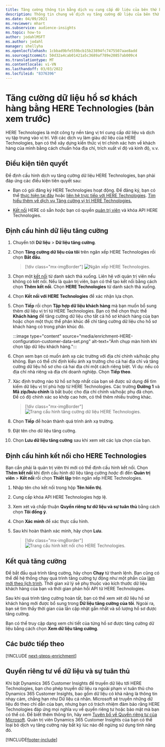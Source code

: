 ```yaml
---
title: Tăng cường thông tin bằng dịch vụ cung cấp dữ liệu của bên thứ ba HERE Technologies
description: Thông tin chung về dịch vụ tăng cường dữ liệu của bên thứ ba HERE Technologies.
ms.date: 04/09/2021
ms.reviewer: mhart
ms.subservice: audience-insights
ms.topic: how-to
author: jodahlMSFT
ms.author: jodahl
manager: shellyha
ms.openlocfilehash: 1cbbad9bfe559bcb15b23894fc7475507aae8add
ms.sourcegitcommit: 50d32a4cab01421a5c3689af789e20857ab009c4
ms.translationtype: MT
ms.contentlocale: vi-VN
ms.lasthandoff: 03/03/2022
ms.locfileid: "8376396"
---
```

# <a name="enrichment-of-customer-profiles-with-here-technologies-preview"></a>Tăng cường dữ liệu hồ sơ khách hàng bằng HERE Technologies (bản xem trước)

HERE Technologies là một công ty nền tảng vị trí cung cấp dữ liệu và dịch vụ tập trung vào vị trí. Với các dịch vụ làm giàu dữ liệu của HERE Technologies, bạn có thể xây dựng kiến thức vị trí chính xác hơn về khách hàng của mình bằng cách chuẩn hóa địa chỉ, trích xuất vĩ độ và kinh độ, v.v.

## <a name="prerequisites"></a>Điều kiện tiên quyết

Để định cấu hình dịch vụ tăng cường dữ liệu HERE Technologies, bạn phải đáp ứng các điều kiện tiên quyết sau:

- Bạn có gói đăng ký HERE Technologies hoạt động. Để đăng ký, bạn có thể [thực hiện tại đây](https://developer.here.com/sign-up?utm_medium=referral&utm_source=Microsoft-Dynamics-CI&create=Freemium-Basic) hoặc [liên hệ trực tiếp với HERE Technologies](https://developer.here.com/help?utm_medium=referral&utm_source=Microsoft-Dynamics-CI#how-can-we-help-you). [Tìm hiểu thêm về dịch vụ Tăng cường vị trí HERE Technologies.](https://developer.here.com/location-enrichment?cid=Dev-MicrosoftDynamics-DB-0-Dev-&utm_source=MicrosoftDynamics&utm_medium=referral&utm_campaign=Online_Dev_ReferralMicrosoft)

- [Kết nối](connections.md) HERE có sẵn *hoặc* bạn có quyền [quản trị viên](permissions.md#admin) và khóa API HERE Technologies.

## <a name="configure-the-enrichment"></a>Định cấu hình dữ liệu tăng cường

1. Chuyển tới **Dữ liệu** > **Dữ liệu tăng cường**. 

1. Chọn **Tăng cường dữ liệu của tôi** trên ngăn xếp HERE Technologies rồi chọn **Bắt đầu**.

   > [!div class="mx-imgBorder"]
   > ![Ngăn xếp HERE Technologies.](media/HERE-tile.png "lát HERE Technologies")

1. Chọn một [kết nối](connections.md) từ danh sách thả xuống. Liên hệ với quản trị viên nếu không có kết nối. Nếu là quản trị viên, bạn có thể tạo kết nối bằng cách chọn **Thêm kết nối**. Chọn **HERE Technologies** từ danh sách thả xuống. 

1. Chọn **Kết nối với HERE Technologies** để xác nhận lựa chọn.

1.  Chọn **Tiếp** rồi chọn **Tập hợp dữ liệu khách hàng** mà bạn muốn bổ sung thêm dữ liệu vị trí từ HERE Technologies. Bạn có thể chọn thực thể **Khách hàng** để tăng cường dữ liệu cho tất cả hồ sơ khách hàng của bạn hoặc chọn một thực thể phân khúc để chỉ tăng cường dữ liệu cho hồ sơ khách hàng có trong phân khúc đó.

    :::image type="content" source="media/enrichment-HERE-configuration-customer-data-set.png" alt-text="Ảnh chụp màn hình khi chọn tập dữ liệu khách hàng.":::

1. Chọn xem bạn có muốn ánh xạ các trường với địa chỉ chính và/hoặc phụ không. Bạn có thể chỉ định kiểu ánh xạ trường cho cả hai địa chỉ và tăng cường dữ liệu hồ sơ cho cả hai địa chỉ một cách riêng biệt. Ví dụ: nếu có địa chỉ nhà riêng và địa chỉ doanh nghiệp. Chọn **Tiếp theo**.

1. Xác định trường nào từ hồ sơ hợp nhất của bạn sẽ được sử dụng để tìm kiếm dữ liệu vị trí phù hợp từ HERE Technologies. Các trường **Đường 1** và **Mã zip/bưu chính** là bắt buộc cho địa chỉ chính và/hoặc phụ đã chọn. Để có độ chính xác so khớp cao hơn, có thể thêm nhiều trường khác.

   > [!div class="mx-imgBorder"]
   > ![Trang cấu hình tăng cường dữ liệu HERE Technologies.](media/enrichment-HERE-configuration.png "Trang cấu hình tăng cường dữ liệu HERE Technologies")

1. Chọn **Tiếp** để hoàn thành quá trình ánh xạ trường.

1. Đặt tên cho dữ liệu tăng cường. 

1. Chọn **Lưu dữ liệu tăng cường** sau khi xem xét các lựa chọn của bạn.

## <a name="configure-the-connection-for-here-technologies"></a>Định cấu hình kết nối cho HERE Technologies 

Bạn cần phải là quản trị viên thì mới có thể định cấu hình kết nối. Chọn **Thêm kết nối** khi định cấu hình dữ liệu tăng cường *hoặc* đi đến **Quản trị viên** > **Kết nối** rồi chọn **Thiết lập** trên ngăn xếp HERE Technologies.

1. Nhập tên cho kết nối trong hộp **Tên hiển thị**.

1. Cung cấp khóa API HERE Technologies hợp lệ.

1. Xem xét và chấp thuận **Quyền riêng tư dữ liệu và sự tuân thủ** bằng cách chọn **Tôi đồng ý**.

1. Chọn **Xác minh** để xác thực cấu hình.

1. Sau khi hoàn thành xác minh, hãy chọn **Lưu**.

   > [!div class="mx-imgBorder"]
   > ![Trang cấu hình kết nối cho HERE Technologies.](media/enrichment-HERE-connection.png "Trang cấu hình kết nối cho HERE Technologies")

## <a name="enrichment-results"></a>Kết quả tăng cường

Để bắt đầu quá trình tăng cường, hãy chọn **Chạy** từ thanh lệnh. Bạn cũng có thể để hệ thống chạy quá trình tăng cường tự động như một phần của [làm mới theo lịch trình](system.md#schedule-tab). Thời gian xử lý sẽ phụ thuộc vào kích thước dữ liệu khách hàng của bạn và thời gian phản hồi API từ HERE Technologies.

Sau khi quá trình tăng cường hoàn tất, bạn có thể xem xét dữ liệu hồ sơ khách hàng mới được bổ sung trong **Dữ liệu tăng cường của tôi**. Ngoài ra, bạn sẽ tìm thấy thời gian của lần cập nhật gần nhất và số lượng hồ sơ được tăng cường.

Bạn có thể truy cập dạng xem chi tiết của từng hồ sơ được tăng cường dữ liệu bằng cách chọn **Xem dữ liệu tăng cường**.

## <a name="next-steps"></a>Các bước tiếp theo

[!INCLUDE [next-steps-enrichment](../includes/next-steps-enrichment.md)]

## <a name="data-privacy-and-compliance"></a>Quyền riêng tư về dữ liệu và sự tuân thủ

Khi bật Dynamics 365 Customer Insights để truyền dữ liệu tới HERE Technologies, bạn cho phép truyền dữ liệu ra ngoài phạm vi tuân thủ cho Dynamics 365 Customer Insights, bao gồm dữ liệu có khả năng là thông tin nhạy cảm, chẳng hạn như Dữ liệu cá nhân. Microsoft sẽ truyền những dữ liệu đó theo chỉ dẫn của bạn, nhưng bạn có trách nhiệm đảm bảo rằng HERE Technologies đáp ứng mọi nghĩa vụ về quyền riêng tư hoặc bảo mật mà bạn có thể có. Để biết thêm thông tin, hãy xem [Tuyên bố về Quyền riêng tư của Microsoft](https://go.microsoft.com/fwlink/?linkid=396732).
Quản trị viên Dynamics 365 Customer Insights của bạn có thể loại bỏ dịch vụ tăng cường này bất kỳ lúc nào để ngừng sử dụng tính năng đó.


[!INCLUDE[footer-include](../includes/footer-banner.md)]

